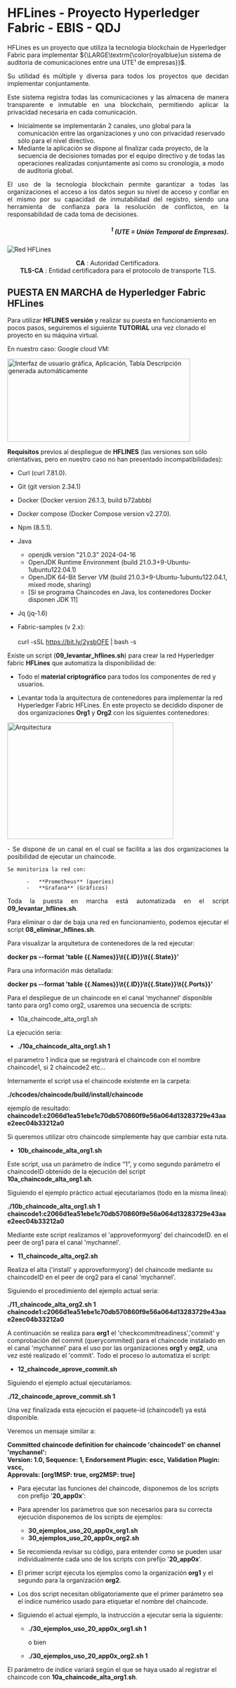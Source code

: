 
# HFLines - Proyecto Hyperledger Fabric - EBIS - QDJ

HFLines es un proyecto que utiliza la tecnologia blockchain de Hyperledger Fabric para implementar 
${\LARGE\textrm{\color{royalblue}un sistema de auditoria de comunicaciones entre una UTE¹ de empresas}}$.

<p align='justify'>Su utilidad és múltiple y diversa para todos los proyectos que decidan implementar conjuntamente.</p><p align='justify'>Este sistema registra todas las comunicaciones y las almacena de manera transparente e inmutable en una blockchain, permitiendo aplicar la privacidad necesaria en cada comunicación.</p>
<ul>
<li>Inicialmente se implementarán 2 canales, uno global para la comunicación entre las organizaciones y uno con privacidad reservado sólo para el nivel directivo.</li>
<li>Mediante la aplicación se dispone al finalizar cada proyecto, de la secuencia de decisiones tomadas por el equipo directivo y de todas las operaciones realizadas conjuntamente así como su cronologia, a modo de auditoria global.</li>
</ul>
<p align='justify'>El uso de la tecnología blockchain permite garantizar a todas las organizaciones el acceso a los datos segun su nivel de acceso y confiar en el mismo por su capacidad de inmutabilidad del registro, siendo una herramienta de confianza para la resolución de conflictos, en la responsabilidad de cada toma de decisiones.</p>

##### <p align='right'><sup>1</sup> (UTE = Unión Temporal de Empresas).</p>

![Red HFLines](/img/img.png "HFLines")
<p align='center'>
  <b>CA</b> : Autoridad Certificadora.<br>
  <b>TLS-CA</b> : Entidad certificadora para el protocolo de transporte TLS. 
</p>
<p>

</p>

## PUESTA EN MARCHA de Hyperledger Fabric HFLines

<p align='justify'>

Para utilizar **HFLINES versión** y realizar su puesta en funcionamiento
en pocos pasos, seguiremos el siguiente **TUTORIAL** una vez clonado el
proyecto en su máquina virtual.

</p>



En nuestro caso: Google cloud VM:

<img src="/img/VM.png" style="width:11cm;height:5cm" alt="Interfaz de usuario gráfica, Aplicación, Tabla Descripción generada automáticamente" />


**Requisitos** previos al despliegue de **HFLINES** (las versiones son sólo orientativas, pero en nuestro caso no han presentado incompatibilidades):

-   Curl (curl 7.81.0).
-   Git (git version 2.34.1)
-   Docker (Docker version 26.1.3, build b72abbb)
-   Docker compose (Docker Compose version v2.27.0).
-   Npm (8.5.1).
-   Java
    -   openjdk version "21.0.3" 2024-04-16
    -   OpenJDK Runtime Environment (build
        21.0.3+9-Ubuntu-1ubuntu122.04.1)
    -   OpenJDK 64-Bit Server VM (build 21.0.3+9-Ubuntu-1ubuntu122.04.1,
        mixed mode, sharing)
    -   \[Si se programa Chaincodes en Java, los contenedores Docker disponen JDK 11\]

-   Jq (jq-1.6)
-   Fabric-samples (v 2.x): <br>    
       curl -sSL https://bit.ly/2ysbOFE \| bash -s

Existe un script (**09_levantar_hflines.sh**) para crear la red Hyperledger fabric **HFLines** que automatiza la disponibilidad de:

  -   Todo el **material criptográfico** para todos los componentes de red y usuarios.

  -   Levantar toda la arquitectura de contenedores para implementar la red Hyperledger Fabric HFLines. En este proyecto se decidido disponer de dos organizaciones **Org1** y **Org2** con los siguientes   contenedores:

<img src="/img/contenedores.png" style="width:10cm;height:7cm" alt="Arquitectura" />
<p align='justify'>
   -   Se dispone de un canal en el cual se facilita a las dos organizaciones la posibilidad de ejecutar un chaincode.

    Se monitoriza la red con:

          -   **Prometheus** (queries)
          -   **Grafana** (Gráficos)
</p>

<p align='justify'>
Toda la puesta en marcha está automatizada en el script
<b>09_levantar_hflines.sh</b>.</p>

<p align='justify'> Para eliminar o dar de baja una red en funcionamiento, podemos ejecutar el
 script <b>08_eliminar_hflines.sh</b>.</p>

 Para visualizar la arquitetura de contenedores de la red ejecutar:

 **docker ps --format 'table {{.Names}}\\t{{.ID}}\\t{{.State}}'**

 Para una información más detallada:

 **docker ps --format 'table
 {{.Names}}\\t{{.ID}}\\t{{.State}}\\t{{.Ports}}'**

 Para el despliegue de un chaincode en el canal ‘mychannel’ disponible
 tanto para org1 como org2, usaremos una secuencia de scripts:

-   10a_chaincode_alta_org1.sh

 La ejecución seria:

 -   **./10a_chaincode_alta_org1.sh 1**

 el parametro 1 indica que se registrará el chaincode con el nombre
 chaincode1, si 2 chaincode2 etc...

 Internamente el script usa el chaincode existente en la carpeta:

 **./chcodes/chaincode/build/install/chaincode**

 ejemplo de resultado:
 **chaincode1:c2066d1ea51ebe1c70db570860f9e56a064d13283729e43aae2eec04b33212a0**

 Si queremos utilizar otro chaincode simplemente hay que cambiar esta
 ruta.

-   **10b_chaincode_alta_org1.sh**


 Este script, usa un parámetro de índice “1”, y como segundo parámetro
 el chaincodeID obtenido de la ejecución del script **10a_chaincode_alta_org1.sh**.

 Siguiendo el ejemplo práctico actual ejecutaríamos (todo en la misma linea):

**./10b_chaincode_alta_org1.sh 1**
**chaincode1:c2066d1ea51ebe1c70db570860f9e56a064d13283729e43aae2eec04b33212a0**

Mediante este script realizamos el 'approveformyorg' del chaincodeID. en
el peer de org1 para el canal 'mychannel'.

-   **11_chaincode_alta_org2.sh**

 Realiza el alta ('install' y approveformyorg') del chaincode mediante
 su chaincodeID en el peer de org2 para el canal 'mychannel'.

 Siguiendo el procedimiento del ejemplo actual seria:

**./11_chaincode_alta_org2.sh 1
chaincode1:c2066d1ea51ebe1c70db570860f9e56a064d13283729e43aae2eec04b33212a0**

A continuación se realiza para **org1** el 'checkcommitreadiness','commit' y
comprobación del commit (querycommited) para el chaincode instalado en
el canal 'mychannel' para el uso por las organizaciones **org1** y **org2**, una
vez esté realizado el 'commit'. Todo el proceso lo automatiza el script:

-   **12_chaincode_aprove_commit.sh**

Siguiendo el ejemplo actual ejecutaríamos:

 **./12_chaincode_aprove_commit.sh 1**

Una vez finalizada esta ejecución el paquete-id <chaincodeID> (chaincode1) ya está disponible.

Veremos un mensaje similar a:

**Committed chaincode definition for chaincode 'chaincode1' on channel 'mychannel':**<br>
**Version: 1.0, Sequence: 1, Endorsement Plugin: escc, Validation Plugin: vscc,**<br>
**Approvals: \[org1MSP: true, org2MSP: true\]**

-   Para ejecutar las funciones del chaincode, disponemos de los scripts
    con prefijo '**20_app0x**':

-   Para aprender los parámetros que son necesarios para su correcta
    ejecución disponemos de los scripts de ejemplos:

    - **30_ejemplos_uso_20_app0x_org1.sh**<br>
    - **30_ejemplos_uso_20_app0x_org2.sh**

-   Se recomienda revisar su código, para entender como se pueden usar
    individualmente cada uno de los scripts con prefijo '**20_app0x**'.

-   El primer script ejecuta los ejemplos como la organización **org1** y el
    segundo para la organización **org2**.

-   Los dos script necesitan obligatoriamente que el primer parámetro
    sea el índice numérico usado para etiquetar el nombre del chaincode.

-   Siguiendo el actual ejemplo, la instrucción a ejecutar seria la
    siguiente:

     - **./30_ejemplos_uso_20_app0x_org1.sh 1**

        o bien

     - **./30_ejemplos_uso_20_app0x_org2.sh 1**

 El parámetro de índice variará según el que se haya usado al registrar el chaincode con
 **10a_chaincode_alta_org1.sh**.

